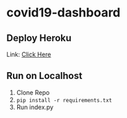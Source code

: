 # covid19-dashboard
## Deploy Heroku
Link: [Click Here](https://covid19-pydash.herokuapp.com/)
## Run on Localhost
1. Clone Repo
1. `pip install -r requirements.txt`
1. Run index.py

